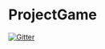 # ProjectGame

[![Gitter](https://badges.gitter.im/WouterLindeboom/ProjectGame.svg)](https://gitter.im/WouterLindeboom/ProjectGame?utm_source=badge&utm_medium=badge&utm_campaign=pr-badge&utm_content=badge)